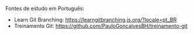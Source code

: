 Fontes de estudo em Português:

- Learn Git Branching: https://learngitbranching.js.org/?locale=pt_BR
- Treinamento Git: https://github.com/PauloGoncalvesBH/treinamento-git
